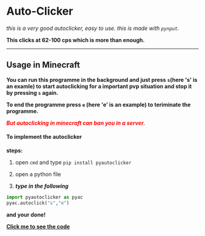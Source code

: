 # Auto-Clicker
_this is a very good autoclicker, easy to use.
this is made with `pynput`._

**This clicks at 62-100 cps which is more than enough.**
****

## Usage in Minecraft
__You can run this programme in the background and just press `s`(__here 's' is an examle__) to start autoclicking for a important pvp situation and stop it by pressing `s` again.__

__To end the programme press `e` (__here 'e' is an example__) to teriminate the programme.__

<span style="color:red">***But autoclicking in minecraft can ban you in a server***</span>.

#### To implement the autoclicker 
**steps:**

1. open `cmd` and type `pip install pyautoclicker`

2. open a python file 

3. ***type in the following***
```python
import pyautoclicker as pyac  
pyac.autoclick("s","e")
```
__and your done!__

**[__Click me to see the code__](https://github.com/DevER-M/pyautoclicker)**